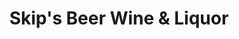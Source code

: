 ---
title: "Skip's Beer Wine & Liquor"
url: /new-braunfels/skips-beer-wine-und-liquor/
shop: Spirituosen
---